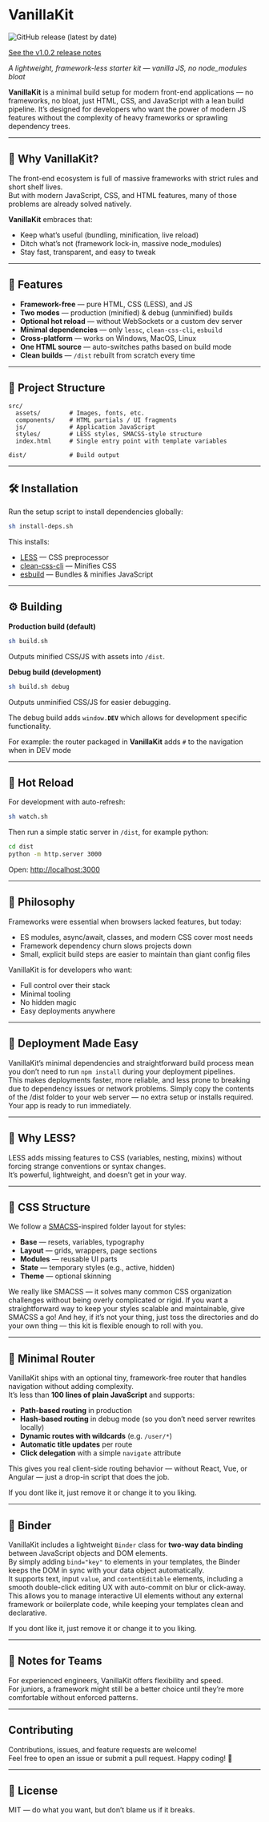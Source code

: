 # **VanillaKit**  

![GitHub release (latest by date)](https://img.shields.io/github/v/release/p-it-nl/vanilla-kit)

[See the v1.0.2 release notes](https://github.com/p-it-nl/vanilla-kit/releases/tag/v1.0.2)

*A lightweight, framework-less starter kit — vanilla JS, no node_modules bloat*

**VanillaKit** is a minimal build setup for modern front-end applications — no frameworks, no bloat, just HTML, CSS, and JavaScript with a lean build pipeline.
It’s designed for developers who want the power of modern JS features without the complexity of heavy frameworks or sprawling dependency trees.

---

## 🚀 Why VanillaKit?  

The front-end ecosystem is full of massive frameworks with strict rules and short shelf lives.  
But with modern JavaScript, CSS, and HTML features, many of those problems are already solved natively.  

**VanillaKit** embraces that:  
- Keep what’s useful (bundling, minification, live reload)  
- Ditch what’s not (framework lock-in, massive node_modules)  
- Stay fast, transparent, and easy to tweak  

---

## 🔑 Features  

- **Framework-free** — pure HTML, CSS (LESS), and JS  
- **Two modes** — production (minified) & debug (unminified) builds  
- **Optional hot reload** — without WebSockets or a custom dev server  
- **Minimal dependencies** — only `lessc`, `clean-css-cli`, `esbuild`  
- **Cross-platform** — works on Windows, MacOS, Linux  
- **One HTML source** — auto-switches paths based on build mode  
- **Clean builds** — `/dist` rebuilt from scratch every time  

---

## 📂 Project Structure  

```
src/
  assets/        # Images, fonts, etc.
  components/    # HTML partials / UI fragments
  js/            # Application JavaScript
  styles/        # LESS styles, SMACSS-style structure
  index.html     # Single entry point with template variables

dist/            # Build output
```

---

## 🛠 Installation  

Run the setup script to install dependencies globally:  

```sh
sh install-deps.sh
```

This installs:  
- [LESS](https://lesscss.org/) — CSS preprocessor  
- [clean-css-cli](https://github.com/jakubpawlowicz/clean-css) — Minifies CSS  
- [esbuild](https://esbuild.github.io/) — Bundles & minifies JavaScript  

---

## ⚙️ Building  

**Production build (default)**  
```sh
sh build.sh
```
Outputs minified CSS/JS with assets into `/dist`.  

**Debug build (development)**  
```sh
sh build.sh debug
```
Outputs unminified CSS/JS for easier debugging. 

The debug build adds <code>window.__DEV__</code> which allows for development specific functionality.</p>
For example: the router packaged in <strong>VanillaKit</strong> adds <code>#</code> to the navigation when in DEV mode</p>

---

## 🔄 Hot Reload  

For development with auto-refresh:  
```sh
sh watch.sh
```
Then run a simple static server in `/dist`, for example python:  
```sh
cd dist
python -m http.server 3000
```
Open: [http://localhost:3000](http://localhost:3000)  

---

## 🧠 Philosophy  

Frameworks were essential when browsers lacked features, but today:  
- ES modules, async/await, classes, and modern CSS cover most needs  
- Framework dependency churn slows projects down  
- Small, explicit build steps are easier to maintain than giant config files  

VanillaKit is for developers who want:  
- Full control over their stack  
- Minimal tooling  
- No hidden magic  
- Easy deployments anywhere

---

## 🚀 Deployment Made Easy

VanillaKit’s minimal dependencies and straightforward build process mean you don’t need to run `npm install` during your deployment pipelines.  
This makes deployments faster, more reliable, and less prone to breaking due to dependency issues or network problems.
Simply copy the contents of the /dist folder to your web server — no extra setup or installs required. Your app is ready to run immediately.

---

## 🎨 Why LESS?  

LESS adds missing features to CSS (variables, nesting, mixins) without forcing strange conventions or syntax changes.  
It’s powerful, lightweight, and doesn’t get in your way.  

---

## 📐 CSS Structure  

We follow a [SMACSS](http://smacss.com)-inspired folder layout for styles:  
- **Base** — resets, variables, typography  
- **Layout** — grids, wrappers, page sections  
- **Modules** — reusable UI parts  
- **State** — temporary styles (e.g., active, hidden)  
- **Theme** — optional skinning  

We really like SMACSS — it solves many common CSS organization challenges without being overly complicated or rigid. If you want a straightforward way to keep your styles scalable and maintainable, give SMACSS a go!
And hey, if it’s not your thing, just toss the directories and do your own thing — this kit is flexible enough to roll with you.

---

## 🧭 Minimal Router  

VanillaKit ships with an optional tiny, framework-free router that handles navigation without adding complexity.  
It’s less than **100 lines of plain JavaScript** and supports:  

- **Path-based routing** in production  
- **Hash-based routing** in debug mode (so you don’t need server rewrites locally)  
- **Dynamic routes with wildcards** (e.g. `/user/*`)  
- **Automatic title updates** per route  
- **Click delegation** with a simple `navigate` attribute  

This gives you real client-side routing behavior — without React, Vue, or Angular — just a drop-in script that does the job.

If you dont like it, just remove it or change it to you liking.

---

## 🔗 Binder

VanillaKit includes a lightweight `Binder` class for **two-way data binding** between JavaScript objects and DOM elements.  
By simply adding `bind="key"` to elements in your templates, the Binder keeps the DOM in sync with your data object automatically.  
It supports text, input `value`, and `contentEditable` elements, including a smooth double-click editing UX with auto-commit on blur or click-away.  
This allows you to manage interactive UI elements without any external framework or boilerplate code, while keeping your templates clean and declarative.

If you dont like it, just remove it or change it to you liking.

---

## 📢 Notes for Teams  

For experienced engineers, VanillaKit offers flexibility and speed.  
For juniors, a framework might still be a better choice until they’re more comfortable without enforced patterns.

---

## Contributing

Contributions, issues, and feature requests are welcome!  
Feel free to open an issue or submit a pull request.
Happy coding! 🚀

---

## 📄 License  
MIT — do what you want, but don’t blame us if it breaks.

